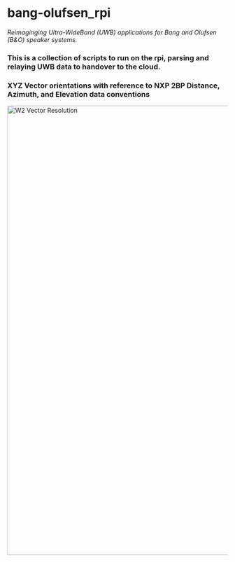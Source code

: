 # bang-olufsen_rpi 
_Reimaginging Ultra-WideBand (UWB) applications for Bang and Olufsen (B&amp;O) speaker systems._

### This is a collection of scripts to run on the rpi, parsing and relaying UWB data to handover to the cloud.


### XYZ Vector orientations with reference to NXP 2BP Distance, Azimuth, and  Elevation data conventions
<img width="820" height="1026" alt="W2 Vector Resolution" src="https://github.com/user-attachments/assets/397797a9-b72a-42c5-b437-e4ecf25ecb9b" />
